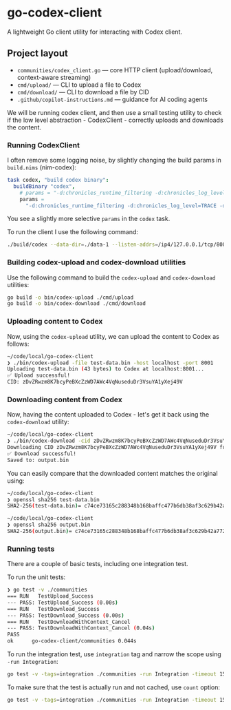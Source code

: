 # go-codex-client

A lightweight Go client utility for interacting with Codex client.

## Project layout
- `communities/codex_client.go` — core HTTP client (upload/download, context-aware streaming)
- `cmd/upload/` — CLI to upload a file to Codex
- `cmd/download/` — CLI to download a file by CID
- `.github/copilot-instructions.md` — guidance for AI coding agents

We will be running codex client, and then use a small testing utility to check if the low level abstraction - CodexClient - correctly uploads and downloads the content.

### Running CodexClient

I often remove some logging noise, by slightly changing the build
params in `build.nims` (nim-codex):

```nim
task codex, "build codex binary":
  buildBinary "codex",
    # params = "-d:chronicles_runtime_filtering -d:chronicles_log_level=TRACE"
    params =
      "-d:chronicles_runtime_filtering -d:chronicles_log_level=TRACE -d:chronicles_enabled_topics:restapi:TRACE,node:TRACE"
```

You see a slightly more selective `params` in the `codex` task.

To run the client I use the following command:

```bash
./build/codex --data-dir=./data-1 --listen-addrs=/ip4/127.0.0.1/tcp/8081 --api-port=8001 --nat=none --disc-port=8091 --log-level=TRACE
```

### Building codex-upload and codex-download utilities

Use the following command to build the `codex-upload` and `codex-download` utilities:

```bash
go build -o bin/codex-upload ./cmd/upload
go build -o bin/codex-download ./cmd/download
```
### Uploading content to Codex

Now, using the `codex-upload` utility, we can upload the content to Codex as follows:

```bash
~/code/local/go-codex-client
❯ ./bin/codex-upload -file test-data.bin -host localhost -port 8001
Uploading test-data.bin (43 bytes) to Codex at localhost:8001...
✅ Upload successful!
CID: zDvZRwzm8K7bcyPeBXcZzWD7AWc4VqNuseduDr3VsuYA1yXej49V
```

### Downloading content from Codex

Now, having the content uploaded to Codex - let's get it back using the `codex-download` utility:

```bash
~/code/local/go-codex-client
❯ ./bin/codex-download -cid zDvZRwzm8K7bcyPeBXcZzWD7AWc4VqNuseduDr3VsuYA1yXej49V -file output.bin -host localhost -port 8001
Downloading CID zDvZRwzm8K7bcyPeBXcZzWD7AWc4VqNuseduDr3VsuYA1yXej49V from Codex at localhost:8001...
✅ Download successful!
Saved to: output.bin
```

You can easily compare that the downloaded content matches the original using:

```bash
~/code/local/go-codex-client
❯ openssl sha256 test-data.bin
SHA2-256(test-data.bin)= c74ce73165c288348b168baffc477b6db38af3c629b42a7725c35d99d400d992

~/code/local/go-codex-client
❯ openssl sha256 output.bin
SHA2-256(output.bin)= c74ce73165c288348b168baffc477b6db38af3c629b42a7725c35d99d400d992
```

### Running tests

There are a couple of basic tests, including one integration test.

To run the unit tests:

```bash
❯ go test -v ./communities
=== RUN   TestUpload_Success
--- PASS: TestUpload_Success (0.00s)
=== RUN   TestDownload_Success
--- PASS: TestDownload_Success (0.00s)
=== RUN   TestDownloadWithContext_Cancel
--- PASS: TestDownloadWithContext_Cancel (0.04s)
PASS
ok  	go-codex-client/communities	0.044s
```

To run the integration test, use `integration` tag and narrow the scope using `-run Integration`:

```bash
go test -v -tags=integration ./communities -run Integration -timeout 15s
```

To make sure that the test is actually run and not cached, use `count` option:

```bash
go test -v -tags=integration ./communities -run Integration -timeout 15s -count 1
```